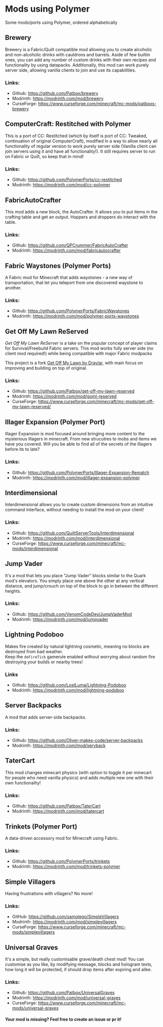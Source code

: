 # Mods using Polymer
Some mods/ports using Polymer, ordered alphabetically

## Brewery
Brewery is a Fabric/Quilt compatible mod allowing you to create alcoholic and non-alcoholic drinks 
with cauldrons and barrels. Aside of few builtin ones, you can add any number of custom drinks with 
their own recipes and functionality by using datapacks. Additionally, this mod can work purely server side, 
allowing vanilla clients to join and use its capabilities.

### Links:
- Github: https://github.com/Patbox/brewery
- Modrinth: https://modrinth.com/mod/brewery
- CurseForge: https://www.curseforge.com/minecraft/mc-mods/patboxs-brewery

## ComputerCraft: Restitched with Polymer
This is a port of CC: Restitched (which by itself is port of CC: Tweaked, continuation of original ComputerCraft), 
modified in a way to allow nearly all functionality of regular version to work purely server side 
(Vanilla client can join servers using it and have all functionality!). 
It still requires server to run on Fabric or Quilt, so keep that in mind!

### Links:
- Github: https://github.com/PolymerPorts/cc-restitched
- Modrinth: https://modrinth.com/mod/cc-polymer

## FabricAutoCrafter
This mod adds a new block, the AutoCrafter. 
It allows you to put items in the crafting table and get an output. 
Hoppers and droppers do interact with the table.

### Links:
- Github: https://github.com/QPCrummer/FabricAutoCrafter
- Modrinth: https://modrinth.com/mod/fabricautocrafter

## Fabric Waystones (Polymer Ports)
A Fabric mod for Minecraft that adds waystones - a new way of transportation, 
that let you teleport from one discovered waystone to another.

### Links:
- Github: https://github.com/PolymerPorts/FabricWaystones
- Modrinth: https://modrinth.com/mod/polymer-ports-waystones

## Get Off My Lawn ReServed
*Get Off My Lawn ReServer* is a take on the popular concept of player claims for Survival/Freebuild Fabric servers.
This mod works fully server side (no client mod required!) while being compatible with major Fabric modpacks

This project is a fork [Get Off My Lawn by Draylar](https://github.com/Draylar/get-off-my-lawn), with main focus on improving and building on top of original.

### Links:
- Github: https://github.com/Patbox/get-off-my-lawn-reserved
- Modrinth: https://modrinth.com/mod/goml-reserved
- CurseForge: https://www.curseforge.com/minecraft/mc-mods/get-off-my-lawn-reserved/

## Illager Expansion (Polymer Port)
Illager Expansion is mod focused around bringing more content to the mysterious Illagers in minecraft. 
From new strucutres to mobs and items we have you covered. Will you be able to find all of the secrets 
of the Illagers before its to late?

### Links:
- Github: https://github.com/PolymerPorts/Illager-Expansion-Rematch
- Modrinth: https://modrinth.com/mod/illager-expansion-polymer


## Interdimensional
Interdimensional allows you to create custom dimensions from an intuitive command interface,
without needing to install the mod on your client!

### Links:
- Github: https://github.com/QuiltServerTools/Interdimensional
- Modrinth: https://modrinth.com/mod/interdimensional
- CurseForge: https://www.curseforge.com/minecraft/mc-mods/interdimensional

## Jump Vader
It's a mod that lets you place "Jump Vader" blocks similar to the Quark mod's elevators. 
You simply place one above the other at any vertical distance, and jump/crouch on top of the block 
to go in between the different heights.

### Links:
- Github: https://github.com/VenomCodeDev/JumpVaderMod
- Modrinth: https://modrinth.com/mod/jumpvader

## Lightning Podoboo
Makes fire created by natural lightning cosmetic, meaning no blocks are destroyed from bad weather.  
Keep the `doFireTick` gamerule enabled without worrying about random fire destroying your builds or nearby trees!

### Links
- Github: https://github.com/LostLuma/Lightning-Podoboo
- Modrinth: https://modrinth.com/mod/lightning-podoboo

## Server Backpacks
A mod that adds server-side backpacks.

### Links:
- Github: https://github.com/Oliver-makes-code/server-backpacks
- Modrinth: https://modrinth.com/mod/servback

## TaterCart
This mod changes minecart physics (with option to toggle it per minecart 
for people who need vanilla physics) and adds multiple new one with their own functionality!

### Links:
- Github: https://github.com/Patbox/TaterCart
- Modrinth: https://modrinth.com/mod/tatercart

## Trinkets (Polymer Port)
A data-driven accessory mod for Minecraft using Fabric.

### Links:
- Github: https://github.com/PolymerPorts/trinkets
- Modrinth: https://modrinth.com/mod/trinkets-polymer

## Simple Villagers
Having frustrations with villagers? No more!

### Links:
- GitHub: https://github.com/samolego/SimpleVillagers
- Modrinth: https://modrinth.com/mod/simplevillagers
- CurseForge: https://www.curseforge.com/minecraft/mc-mods/simplevillagers

## Universal Graves
It's a simple, but really customisable grave/death chest mod! 
You can customise as you like, by modifying message, blocks and hologram texts, 
how long it will be protected, if should drop items after expiring and alike.

### Links:
- Github: https://github.com/Patbox/UniversalGraves
- Modrinth: https://modrinth.com/mod/universal-graves
- CurseForge: https://www.curseforge.com/minecraft/mc-mods/universal-graves


#### Your mod is missing? Feel free to create an issue or pr it!
